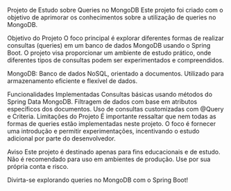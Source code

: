 Projeto de Estudo sobre Queries no MongoDB
Este projeto foi criado com o objetivo de aprimorar os conhecimentos sobre a utilização de queries no MongoDB.

Objetivo do Projeto
O foco principal é explorar diferentes formas de realizar consultas (queries) em um banco de dados MongoDB usando o Spring Boot. O projeto visa proporcionar um ambiente de estudo prático, onde diferentes tipos de consultas podem ser experimentados e compreendidos.

MongoDB: Banco de dados NoSQL, orientado a documentos. Utilizado para armazenamento eficiente e flexível de dados.

Funcionalidades Implementadas
Consultas básicas usando métodos do Spring Data MongoDB.
Filtragem de dados com base em atributos específicos dos documentos.
Uso de consultas customizadas com @Query e Criteria.
Limitações do Projeto
É importante ressaltar que nem todas as formas de queries estão implementadas neste projeto. O foco é fornecer uma introdução e permitir experimentações, incentivando o estudo adicional por parte do desenvolvedor.

Aviso
Este projeto é destinado apenas para fins educacionais e de estudo. Não é recomendado para uso em ambientes de produção. Use por sua própria conta e risco.

Divirta-se explorando queries no MongoDB com o Spring Boot!
